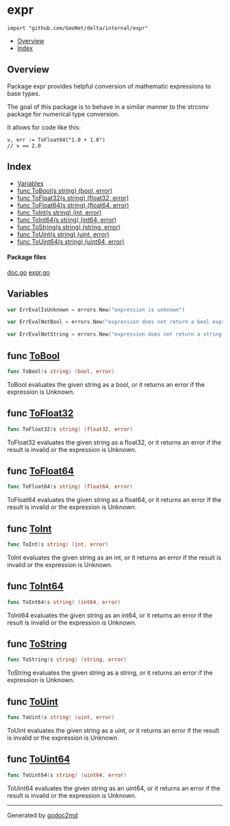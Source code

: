 

# expr
`import "github.com/GeoNet/delta/internal/expr"`

* [Overview](#pkg-overview)
* [Index](#pkg-index)

## <a name="pkg-overview">Overview</a>
Package expr provides helpful conversion of mathematic expressions to base types.

The goal of this package is to behave in a similar manner to the strconv package
for numerical type conversion.

It allows for code like this:


	v, err := ToFloat64("1.0 + 1.0")
	// v == 2.0




## <a name="pkg-index">Index</a>
* [Variables](#pkg-variables)
* [func ToBool(s string) (bool, error)](#ToBool)
* [func ToFloat32(s string) (float32, error)](#ToFloat32)
* [func ToFloat64(s string) (float64, error)](#ToFloat64)
* [func ToInt(s string) (int, error)](#ToInt)
* [func ToInt64(s string) (int64, error)](#ToInt64)
* [func ToString(s string) (string, error)](#ToString)
* [func ToUint(s string) (uint, error)](#ToUint)
* [func ToUint64(s string) (uint64, error)](#ToUint64)


#### <a name="pkg-files">Package files</a>
[doc.go](/src/target/doc.go) [expr.go](/src/target/expr.go) 



## <a name="pkg-variables">Variables</a>
``` go
var ErrEvalIsUnknown = errors.New("expression is unknown")
```
``` go
var ErrEvalNotBool = errors.New("expression does not return a bool expression")
```
``` go
var ErrEvalNotString = errors.New("expression does not return a string expression")
```


## <a name="ToBool">func</a> [ToBool](/src/target/expr.go?s=2333:2368#L85)
``` go
func ToBool(s string) (bool, error)
```
ToBool evaluates the given string as a bool, or it returns an error if the expression is Unknown.



## <a name="ToFloat32">func</a> [ToFloat32](/src/target/expr.go?s=732:773#L27)
``` go
func ToFloat32(s string) (float32, error)
```
ToFloat32 evaluates the given string as a float32, or it returns an error if the result is invalid or the expression is Unknown.



## <a name="ToFloat64">func</a> [ToFloat64](/src/target/expr.go?s=1021:1062#L37)
``` go
func ToFloat64(s string) (float64, error)
```
ToFloat64 evaluates the given string as a float64, or it returns an error if the result is invalid or the expression is Unknown.



## <a name="ToInt">func</a> [ToInt](/src/target/expr.go?s=1868:1901#L67)
``` go
func ToInt(s string) (int, error)
```
ToInt evaluates the given string as an int, or it returns an error if the result is invalid or the expression is Unknown.



## <a name="ToInt64">func</a> [ToInt64](/src/target/expr.go?s=1307:1344#L47)
``` go
func ToInt64(s string) (int64, error)
```
ToInt64 evaluates the given string as an int64, or it returns an error if the result is invalid or the expression is Unknown.



## <a name="ToString">func</a> [ToString](/src/target/expr.go?s=2643:2682#L97)
``` go
func ToString(s string) (string, error)
```
ToString evaluates the given string as a string, or it returns an error if the expression is Unknown.



## <a name="ToUint">func</a> [ToUint](/src/target/expr.go?s=2111:2146#L76)
``` go
func ToUint(s string) (uint, error)
```
ToUint evaluates the given string as a uint, or it returns an error if the result is invalid or the expression is Unknown.



## <a name="ToUint64">func</a> [ToUint64](/src/target/expr.go?s=1589:1628#L57)
``` go
func ToUint64(s string) (uint64, error)
```
ToUint64 evaluates the given string as an uint64, or it returns an error if the result is invalid or the expression is Unknown.








- - -
Generated by [godoc2md](http://godoc.org/github.com/davecheney/godoc2md)
